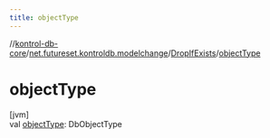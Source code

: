 ```yaml
---
title: objectType
---
```

//[kontrol-db-core](../../../index.html)/[net.futureset.kontroldb.modelchange](../index.html)/[DropIfExists](index.html)/[objectType](object-type.html)



# objectType



[jvm]\
val [objectType](object-type.html): DbObjectType




